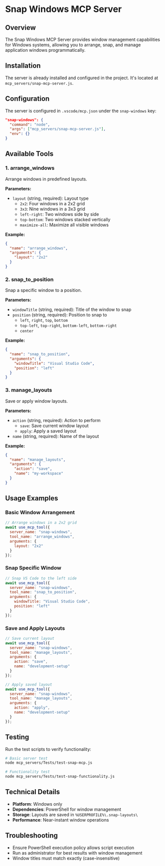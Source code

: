 # Snap Windows MCP Server

## Overview
The Snap Windows MCP Server provides window management capabilities for Windows systems, allowing you to arrange, snap, and manage application windows programmatically.

## Installation
The server is already installed and configured in the project. It's located at `mcp_servers/snap-mcp-server.js`.

## Configuration
The server is configured in `.vscode/mcp.json` under the `snap-windows` key:

```json
"snap-windows": {
  "command": "node",
  "args": ["mcp_servers/snap-mcp-server.js"],
  "env": {}
}
```

## Available Tools

### 1. arrange_windows
Arrange windows in predefined layouts.

**Parameters:**
- `layout` (string, required): Layout type
  - `2x2`: Four windows in a 2x2 grid
  - `3x3`: Nine windows in a 3x3 grid
  - `left-right`: Two windows side by side
  - `top-bottom`: Two windows stacked vertically
  - `maximize-all`: Maximize all visible windows

**Example:**
```json
{
  "name": "arrange_windows",
  "arguments": {
    "layout": "2x2"
  }
}
```

### 2. snap_to_position
Snap a specific window to a position.

**Parameters:**
- `windowTitle` (string, required): Title of the window to snap
- `position` (string, required): Position to snap to
  - `left`, `right`, `top`, `bottom`
  - `top-left`, `top-right`, `bottom-left`, `bottom-right`
  - `center`

**Example:**
```json
{
  "name": "snap_to_position",
  "arguments": {
    "windowTitle": "Visual Studio Code",
    "position": "left"
  }
}
```

### 3. manage_layouts
Save or apply window layouts.

**Parameters:**
- `action` (string, required): Action to perform
  - `save`: Save current window layout
  - `apply`: Apply a saved layout
- `name` (string, required): Name of the layout

**Example:**
```json
{
  "name": "manage_layouts",
  "arguments": {
    "action": "save",
    "name": "my-workspace"
  }
}
```

## Usage Examples

### Basic Window Arrangement
```javascript
// Arrange windows in a 2x2 grid
await use_mcp_tool({
  server_name: "snap-windows",
  tool_name: "arrange_windows",
  arguments: {
    layout: "2x2"
  }
});
```

### Snap Specific Window
```javascript
// Snap VS Code to the left side
await use_mcp_tool({
  server_name: "snap-windows",
  tool_name: "snap_to_position",
  arguments: {
    windowTitle: "Visual Studio Code",
    position: "left"
  }
});
```

### Save and Apply Layouts
```javascript
// Save current layout
await use_mcp_tool({
  server_name: "snap-windows",
  tool_name: "manage_layouts",
  arguments: {
    action: "save",
    name: "development-setup"
  }
});

// Apply saved layout
await use_mcp_tool({
  server_name: "snap-windows",
  tool_name: "manage_layouts",
  arguments: {
    action: "apply",
    name: "development-setup"
  }
});
```

## Testing
Run the test scripts to verify functionality:

```bash
# Basic server test
node mcp_servers/Tests/test-snap-mcp.js

# Functionality test
node mcp_servers/Tests/test-snap-functionality.js
```

## Technical Details
- **Platform**: Windows only
- **Dependencies**: PowerShell for window management
- **Storage**: Layouts are saved in `%USERPROFILE%\.snap-layouts\`
- **Performance**: Near-instant window operations

## Troubleshooting
- Ensure PowerShell execution policy allows script execution
- Run as administrator for best results with window management
- Window titles must match exactly (case-insensitive)
